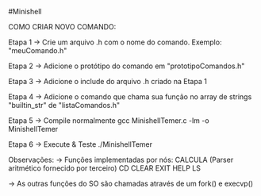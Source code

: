 #Minishell

COMO CRIAR NOVO COMANDO:

Etapa 1 -> Crie um arquivo .h com o nome do comando. Exemplo:
"meuComando.h"

Etapa 2 -> Adicione o protótipo do comando em "prototipoComandos.h"

Etapa 3 -> Adicione o include do arquivo .h criado na Etapa 1

Etapa 4 -> Adicione o comando que chama sua função no array de strings "builtin_str" de "listaComandos.h"

Etapa 5 -> Compile normalmente
gcc MinishellTemer.c -lm -o MinishellTemer

Etapa 6 -> Execute & Teste
./MinishellTemer

Observações:
-> Funções implementadas por nós:
	CALCULA (Parser aritmético fornecido por terceiro)
	CD
	CLEAR
	EXIT
	HELP
	LS

-> As outras funções do SO são chamadas através de um fork() e execvp()

